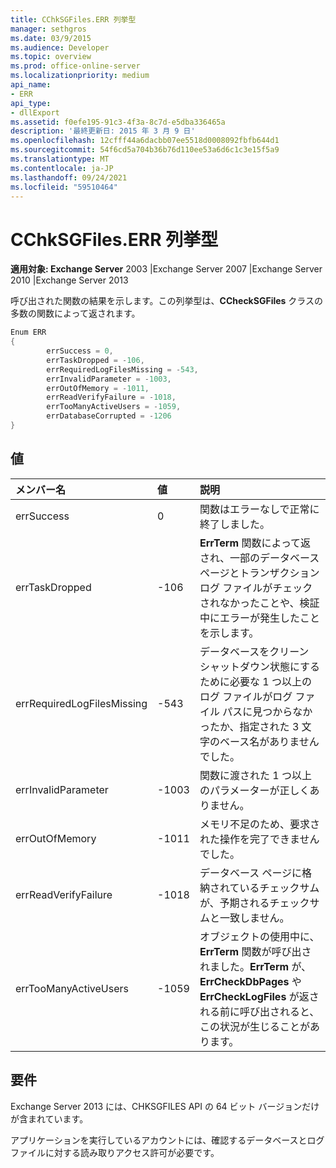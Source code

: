 ```yaml
---
title: CChkSGFiles.ERR 列挙型
manager: sethgros
ms.date: 03/9/2015
ms.audience: Developer
ms.topic: overview
ms.prod: office-online-server
ms.localizationpriority: medium
api_name:
- ERR
api_type:
- dllExport
ms.assetid: f0efe195-91c3-4f3a-8c7d-e5dba336465a
description: '最終更新日: 2015 年 3 月 9 日'
ms.openlocfilehash: 12cfff44a6dacbb07ee5518d0008092fbfb644d1
ms.sourcegitcommit: 54f6cd5a704b36b76d110ee53a6d6c1c3e15f5a9
ms.translationtype: MT
ms.contentlocale: ja-JP
ms.lasthandoff: 09/24/2021
ms.locfileid: "59510464"
---
```

# <a name="cchksgfileserr-enumeration"></a>CChkSGFiles.ERR 列挙型 
  
**適用対象: Exchange Server** 2003 |Exchange Server 2007 |Exchange Server 2010 |Exchange Server 2013
  
呼び出された関数の結果を示します。この列挙型は、**CCheckSGFiles** クラスの多数の関数によって返されます。  
  
```cs
Enum ERR  
{
        errSuccess = 0,
        errTaskDropped = -106,
        errRequiredLogFilesMissing = -543,
        errInvalidParameter = -1003,
        errOutOfMemory = -1011,
        errReadVerifyFailure = -1018,
        errTooManyActiveUsers = -1059,
        errDatabaseCorrupted = -1206
}

```

## <a name="values"></a>値

|**メンバー名**|**値**|**説明**|
|:-----|:-----|:-----|
|errSuccess  <br/> |0  <br/> |関数はエラーなしで正常に終了しました。  <br/> |
|errTaskDropped  <br/> |-106  <br/> |**ErrTerm** 関数によって返され、一部のデータベース ページとトランザクション ログ ファイルがチェックされなかったことや、検証中にエラーが発生したことを示します。  <br/> |
|errRequiredLogFilesMissing  <br/> |-543  <br/> |データベースをクリーン シャットダウン状態にするために必要な 1 つ以上のログ ファイルがログ ファイル パスに見つからなかったか、指定された 3 文字のベース名がありませんでした。  <br/> |
|errInvalidParameter  <br/> |-1003  <br/> |関数に渡された 1 つ以上のパラメーターが正しくありません。  <br/> |
|errOutOfMemory  <br/> |-1011  <br/> |メモリ不足のため、要求された操作を完了できませんでした。  <br/> |
|errReadVerifyFailure  <br/> |-1018  <br/> |データベース ページに格納されているチェックサムが、予期されるチェックサムと一致しません。  <br/> |
|errTooManyActiveUsers  <br/> |-1059  <br/> |オブジェクトの使用中に、**ErrTerm** 関数が呼び出されました。**ErrTerm** が、**ErrCheckDbPages** や **ErrCheckLogFiles** が返される前に呼び出されると、この状況が生じることがあります。<br/> |
   
## <a name="requirements"></a>要件

Exchange Server 2013 には、CHKSGFILES API の 64 ビット バージョンだけが含まれています。
  
アプリケーションを実行しているアカウントには、確認するデータベースとログ ファイルに対する読み取りアクセス許可が必要です。
  

